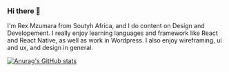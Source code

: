 ### Hi there 👋

I'm Rex Mzumara from Soutyh Africa, and I do content on Design and Developement. I really enjoy learning languages and framework like React and React Native, as well as work in Wordpress. I also enjoy wireframing, ui and ux, and design in general.

[![Anurag's GitHub stats](https://github-readme-stats.vercel.app/api?username=rexmzumara)](https://github.com/anuraghazra/github-readme-stats)
